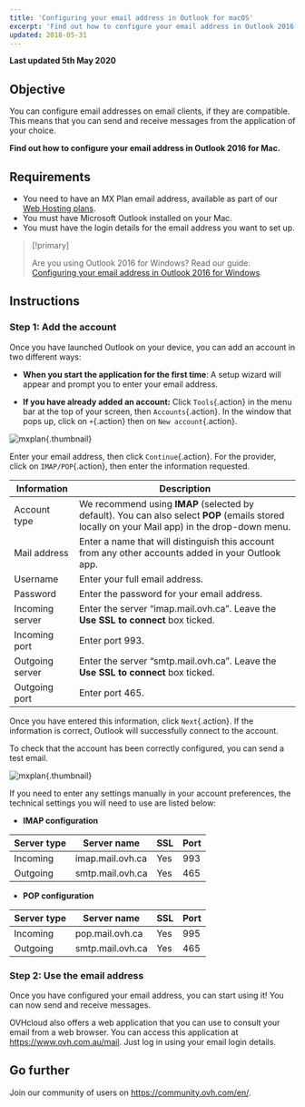```yaml
---
title: 'Configuring your email address in Outlook for macOS'
excerpt: 'Find out how to configure your email address in Outlook 2016 for macOS'
updated: 2018-05-31
---
```


**Last updated 5th May 2020**

## Objective

You can configure email addresses on email clients, if they are compatible. This means that you can send and receive messages from the application of your choice.

**Find out how to configure your email address in Outlook 2016 for Mac.**

## Requirements

- You need to have an MX Plan email address, available as part of our [Web Hosting plans](https://www.ovhcloud.com/en-au/web-hosting/).
- You must have Microsoft Outlook installed on your Mac.
- You must have the login details for the email address you want to set up.

> [!primary]
>
> Are you using Outlook 2016 for Windows? Read our guide: [Configuring your email address in Outlook 2016 for Windows](/pages/web/emails/how_to_configure_outlook_2016).
>

## Instructions

### Step 1: Add the account

Once you have launched Outlook on your device, you can add an account in two different ways:

- **When you start the application for the first time**: A setup wizard will appear and prompt you to enter your email address.

- **If you have already added an account:** Click `Tools`{.action} in the menu bar at the top of your screen, then `Accounts`{.action}. In the window that pops up, click on `+`{.action} then on `New account`{.action}.

![mxplan](images/configuration-outlook-2016-mac-step1.png){.thumbnail}

Enter your email address, then click `Continue`{.action}. For the provider, click on `IMAP/POP`{.action}, then enter the information requested.

|Information|Description|
|---|---|
|Account type|We recommend using **IMAP** (selected by default). You can also select **POP** (emails stored locally on your Mail app) in the drop-down menu.|
|Mail address|Enter a name that will distinguish this account from any other accounts added in your Outlook app.|
|Username|Enter your full email address.|
|Password|Enter the password for your email address.|
|Incoming server|Enter the server “imap.mail.ovh.ca”. Leave the **Use SSL to connect** box ticked.|
|Incoming port|Enter port 993.|
|Outgoing server|Enter the server “smtp.mail.ovh.ca”. Leave the **Use SSL to connect** box ticked.|
|Outgoing port|Enter port 465.|

Once you have entered this information, click `Next`{.action}. If the information is correct, Outlook will successfully connect to the account.

To check that the account has been correctly configured, you can send a test email.

![mxplan](images/configuration-outlook-2016-mac-step2.png){.thumbnail}

If you need to enter any settings manually in your account preferences, the technical settings you will need to use are listed below:

- **IMAP configuration**

|Server type|Server name|SSL|Port|
|---|---|---|---|
|Incoming|imap.mail.ovh.ca|Yes|993|
|Outgoing|smtp.mail.ovh.ca|Yes|465|

- **POP configuration**

|Server type|Server name|SSL|Port|
|---|---|---|---|
|Incoming|pop.mail.ovh.ca|Yes|995|
|Outgoing|smtp.mail.ovh.ca|Yes|465|

### Step 2: Use the email address

Once you have configured your email address, you can start using it! You can now send and receive messages.

OVHcloud also offers a web application that you can use to consult your email from a web browser. You can access this application at <https://www.ovh.com.au/mail>. Just log in using your email login details.

## Go further

Join our community of users on <https://community.ovh.com/en/>.
